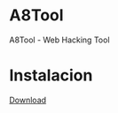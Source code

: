# A8Tool
A8Tool - Web Hacking Tool
# Instalacion
<a href="https://top4top.io/downloadf-2305gbi6t1-zip.html">Download</a>
